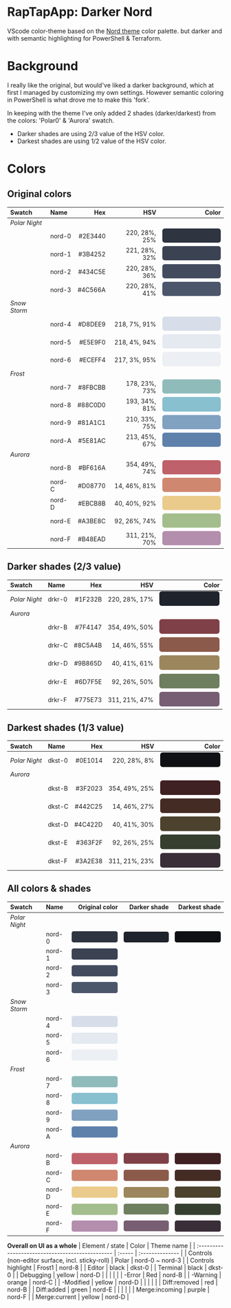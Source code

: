 # RapTapApp: Darker Nord

VScode color-theme based on the [Nord theme](https://www.nordtheme.com/docs/colors-and-palettes) color palette.
but darker and with semantic highlighting for PowerShell & Terraform.


# Background
I really like the original, but would've liked a darker background, which at first I managed by customizing my own settings.
However semantic coloring in PowerShell is what drove me to make this 'fork'.

In keeping with the theme I've only added 2 shades (darker/darkest) from the colors: 'Polar0' & 'Aurora' swatch.
- Darker shades are using 2/3 value of the HSV color.
- Darkest shades are using 1/2 value of the HSV color.

# Colors
## Original colors
| Swatch        | Name   |     Hex |           HSV |                                      Color |
| :------------ | :----- | ------: | ------------: | -----------------------------------------: |
| *Polar Night* |        |         |               |                                            |
|               | nord-0 | #2E3440 | 220, 28%, 25% | ![nord-0: #2E3440](docs/colors/nord-0.svg) |
|               | nord-1 | #3B4252 | 221, 28%, 32% | ![nord-1: #3B4252](docs/colors/nord-1.svg) |
|               | nord-2 | #434C5E | 220, 28%, 36% | ![nord-2: #434C5E](docs/colors/nord-2.svg) |
|               | nord-3 | #4C566A | 220, 28%, 41% | ![nord-3: #4C566A](docs/colors/nord-3.svg) |
| *Snow Storm*  |        |         |               |                                            |
|               | nord-4 | #D8DEE9 | 218,  7%, 91% | ![nord-4: #D8DEE9](docs/colors/nord-4.svg) |
|               | nord-5 | #E5E9F0 | 218,  4%, 94% | ![nord-5: #E5E9F0](docs/colors/nord-5.svg) |
|               | nord-6 | #ECEFF4 | 217,  3%, 95% | ![nord-6: #ECEFF4](docs/colors/nord-6.svg) |
| *Frost*       |        |         |               |                                            |
|               | nord-7 | #8FBCBB | 178, 23%, 73% | ![nord-7: #8FBCBB](docs/colors/nord-7.svg) |
|               | nord-8 | #88C0D0 | 193, 34%, 81% | ![nord-8: #88C0D0](docs/colors/nord-8.svg) |
|               | nord-9 | #81A1C1 | 210, 33%, 75% | ![nord-9: #81A1C1](docs/colors/nord-9.svg) |
|               | nord-A | #5E81AC | 213, 45%, 67% | ![nord-A: #5E81AC](docs/colors/nord-A.svg) |
| *Aurora*      |        |         |               |                                            |
|               | nord-B | #BF616A | 354, 49%, 74% | ![nord-B: #BF616A](docs/colors/nord-B.svg) |
|               | nord-C | #D08770 |  14, 46%, 81% | ![nord-C: #D08770](docs/colors/nord-C.svg) |
|               | nord-D | #EBCB8B |  40, 40%, 92% | ![nord-D: #EBCB8B](docs/colors/nord-D.svg) |
|               | nord-E | #A3BE8C |  92, 26%, 74% | ![nord-E: #A3BE8C](docs/colors/nord-E.svg) |
|               | nord-F | #B48EAD | 311, 21%, 70% | ![nord-F: #B48EAD](docs/colors/nord-F.svg) |

## Darker shades (2/3 value)
| Swatch        | Name   |     Hex |           HSV |                                      Color |
| :------------ | :----- | ------: | ------------: | -----------------------------------------: |
| *Polar Night* | drkr-0 | #1F232B | 220, 28%, 17% | ![drkr-0: #1F232B](docs/colors/drkr-0.svg) |
| *Aurora*      |        |         |               |                                            |
|               | drkr-B | #7F4147 | 354, 49%, 50% | ![drkr-B: #7F4147](docs/colors/drkr-B.svg) |
|               | drkr-C | #8C5A4B |  14, 46%, 55% | ![drkr-C: #8C5A4B](docs/colors/drkr-C.svg) |
|               | drkr-D | #9B865D |  40, 41%, 61% | ![drkr-D: #9B865D](docs/colors/drkr-D.svg) |
|               | drkr-E | #6D7F5E |  92, 26%, 50% | ![drkr-E: #6D7F5E](docs/colors/drkr-E.svg) |
|               | drkr-F | #775E73 | 311, 21%, 47% | ![drkr-F: #775E73](docs/colors/drkr-F.svg) |

## Darkest shades (1/3 value)
| Swatch        | Name   |     Hex |           HSV |                                      Color |
| :------------ | :----- | ------: | ------------: | -----------------------------------------: |
| *Polar Night* | dkst-0 | #0E1014 | 220, 28%,  8% | ![dkst-0: #0E1014](docs/colors/dkst-0.svg) |
| *Aurora*      |        |         |               |                                            |
|               | dkst-B | #3F2023 | 354, 49%, 25% | ![dkst-B: #3F2023](docs/colors/dkst-B.svg) |
|               | dkst-C | #442C25 |  14, 46%, 27% | ![dkst-C: #442C25](docs/colors/dkst-C.svg) |
|               | dkst-D | #4C422D |  40, 41%, 30% | ![dkst-D: #4C422D](docs/colors/dkst-D.svg) |
|               | dkst-E | #363F2F |  92, 26%, 25% | ![dkst-E: #363F2F](docs/colors/dkst-E.svg) |
|               | dkst-F | #3A2E38 | 311, 21%, 23% | ![dkst-F: #3A2E38](docs/colors/dkst-F.svg) |

## All colors & shades
| Swatch        | Name   |                             Original color |                               Darker shade |                              Darkest shade |
| :------------ | :----- | -----------------------------------------: | -----------------------------------------: | -----------------------------------------: |
| *Polar Night* |        |                                            |                                            |                                            |
|               | nord-0 | ![nord-0: #2E3440](docs/colors/nord-0.svg) | ![drkr-0: #1F232B](docs/colors/drkr-0.svg) | ![dkst-0: #0E1014](docs/colors/dkst-0.svg) |
|               | nord-1 | ![nord-1: #3B4252](docs/colors/nord-1.svg) |                                            |                                            |
|               | nord-2 | ![nord-2: #434C5E](docs/colors/nord-2.svg) |                                            |                                            |
|               | nord-3 | ![nord-3: #4C566A](docs/colors/nord-3.svg) |                                            |                                            |
| *Snow Storm*  |        |                                            |                                            |                                            |
|               | nord-4 | ![nord-4: #D8DEE9](docs/colors/nord-4.svg) |                                            |                                            |
|               | nord-5 | ![nord-5: #E5E9F0](docs/colors/nord-5.svg) |                                            |                                            |
|               | nord-6 | ![nord-6: #ECEFF4](docs/colors/nord-6.svg) |                                            |                                            |
| *Frost*       |        |                                            |                                            |                                            |
|               | nord-7 | ![nord-7: #8FBCBB](docs/colors/nord-7.svg) |                                            |                                            |
|               | nord-8 | ![nord-8: #88C0D0](docs/colors/nord-8.svg) |                                            |                                            |
|               | nord-9 | ![nord-9: #81A1C1](docs/colors/nord-9.svg) |                                            |                                            |
|               | nord-A | ![nord-A: #5E81AC](docs/colors/nord-A.svg) |                                            |                                            |
| *Aurora*      |        |                                            |                                            |                                            |
|               | nord-B | ![nord-B: #BF616A](docs/colors/nord-B.svg) | ![drkr-B: #7F4147](docs/colors/drkr-B.svg) | ![dkst-B: #3F2023](docs/colors/dkst-B.svg) |
|               | nord-C | ![nord-C: #D08770](docs/colors/nord-C.svg) | ![drkr-C: #8C5A4B](docs/colors/drkr-C.svg) | ![dkst-C: #442C25](docs/colors/dkst-C.svg) |
|               | nord-D | ![nord-D: #EBCB8B](docs/colors/nord-D.svg) | ![drkr-D: #9B865D](docs/colors/drkr-D.svg) | ![dkst-D: #4C422D](docs/colors/dkst-D.svg) |
|               | nord-E | ![nord-E: #A3BE8C](docs/colors/nord-E.svg) | ![drkr-E: #6D7F5E](docs/colors/drkr-E.svg) | ![dkst-E: #363F2F](docs/colors/dkst-E.svg) |
|               | nord-F | ![nord-F: #B48EAD](docs/colors/nord-F.svg) | ![drkr-F: #775E73](docs/colors/drkr-F.svg) | ![dkst-F: #3A2E38](docs/colors/dkst-F.svg) |


**Overall on UI as a whole**
| Element / state                                  | Color  | Theme name      |
| :----------------------------------------------- | :----- | :-------------- |
| Controls (non-editor surface, incl. sticky-roll) | Polar  | nord-0 ~ nord-3 |
| Controls highlight                               | Frost1 | nord-8          |
| Editor                                           | black  | dkst-0          |
| Terminal                                         | black  | dkst-0          |
| Debugging                                        | yellow | nord-D          |
|                                                  |        |                 |
| -Error                                           | Red    | nord-B          |
| -Warning                                         | orange | nord-C          |
| -Modified                                        | yellow | nord-D          |
|                                                  |        |                 |
| Diff:removed                                     | red    | nord-B          |
| Diff:added                                       | green  | nord-E          |
|                                                  |        |                 |
| Merge:incoming                                   | purple | nord-F          |
| Merge:current                                    | yellow | nord-D          |
